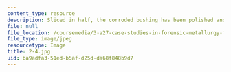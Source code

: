 ```yaml
---
content_type: resource
description: Sliced in half, the corroded bushing has been polished and etched.
file: null
file_location: /coursemedia/3-a27-case-studies-in-forensic-metallurgy-fall-2007/ba9adfa351edb5afd25dda68f848b9d7_2-4.jpg
file_type: image/jpeg
resourcetype: Image
title: 2-4.jpg
uid: ba9adfa3-51ed-b5af-d25d-da68f848b9d7
---
```

